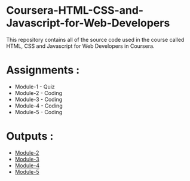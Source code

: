 # Coursera-HTML-CSS-and-Javascript-for-Web-Developers

This repository contains all of the source code used in the course called HTML, CSS and Javascript for Web Developers in Coursera.

# Assignments :

* Module-1 - Quiz 
* Module-2 - Coding
* Module-3 - Coding
* Module-4 - Coding
* Module-5 - Coding


# Outputs :

* [Module-2](https://alibastawy.github.io/coursera-html-css-js/Assignments/module2-solution/index.html)
* [Module-3](https://alibastawy.github.io/coursera-html-css-js/Assignments/module-3-solution/index.html)
* [Module-4](https://alibastawy.github.io/coursera-html-css-js/Assignments/module-4-solution/index.html)
* [Module-5](https://alibastawy.github.io/coursera-html-css-js/Assignments/module-5-solution/index.html)
